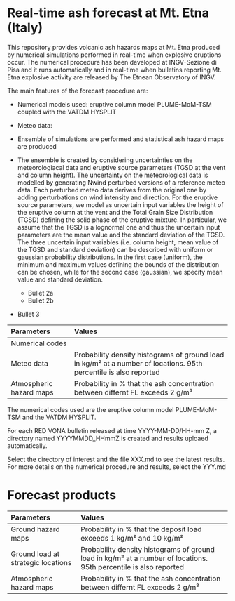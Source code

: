 # Real-time ash forecast at Mt. Etna (Italy)

This repository provides volcanic ash hazards maps at Mt. Etna produced by numerical simulations performed in real-time when explosive eruptions occur. The numerical procedure has been developed at INGV-Sezione di Pisa and it runs automatically and in real-time when bulletins reporting Mt. Etna explosive activity are released by The Etnean Observatory of INGV.

The main features of the forecast procedure are:

* Numerical models used: eruptive column model PLUME-MoM-TSM coupled with the VATDM HYSPLIT
* Meteo data:
* Ensemble of simulations are performed and statistical ash hazard maps are produced
* The ensemble is created by considering uncertainties on the meteorologiacal data and eruptive source parameters (TGSD at the vent and column height). The uncertainty on the meteorological data is modelled by generating Nwind perturbed versions of a reference meteo data. Each perturbed meteo data derives from the original one by adding perturbations on wind intensity and direction. For the eruptive source parameters, we model as uncertain input variables the height of the eruptive column at the vent and the Total Grain Size Distribution (TGSD) defining the solid phase of the eruptive mixture. In particular, we assume that the TGSD is a lognormal one and thus the uncertain input parameters are the mean value and the standard deviation of the TGSD. The three uncertain input variables (i.e. column height, mean value of the TGSD and standard deviation) can be described with uniform or gaussian probability distributions. In the first case (uniform), the minimum and maximum values defining the bounds of the distribution can be chosen, while for the second case (gaussian), we specify mean value and standard deviation.

  * Bullet 2a
  * Bullet 2b
* Bullet 3

|Parameters|Values|
| :--- | :--- |
|Numerical codes||
|Meteo data|Probability density histograms of ground load in kg/m² at a number of locations. 95th percentile is also reported|
|Atmospheric hazard maps|Probability in % that the ash concentration between differnt FL exceeds 2 g/m³|


The numerical codes used are the eruptive column model PLUME-MoM-TSM and the VATDM HYSPLIT.

For each RED VONA bulletin released at time YYYY-MM-DD/HH-mm Z, a directory named YYYYMMDD_HHmmZ is created and results uploaed automatically.

Select the directory of interest and the file XXX.md to see the latest results. For more details on the numerical procedure and results, select the YYY.md

# Forecast products

|Parameters|Values|
| :--- | :--- |
|Ground hazard maps|Probability in % that the deposit load exceeds 1 kg/m² and 10 kg/m²|
|Ground load at strategic locations|Probability density histograms of ground load in kg/m² at a number of locations. 95th percentile is also reported|
|Atmospheric hazard maps|Probability in % that the ash concentration between differnt FL exceeds 2 g/m³|





